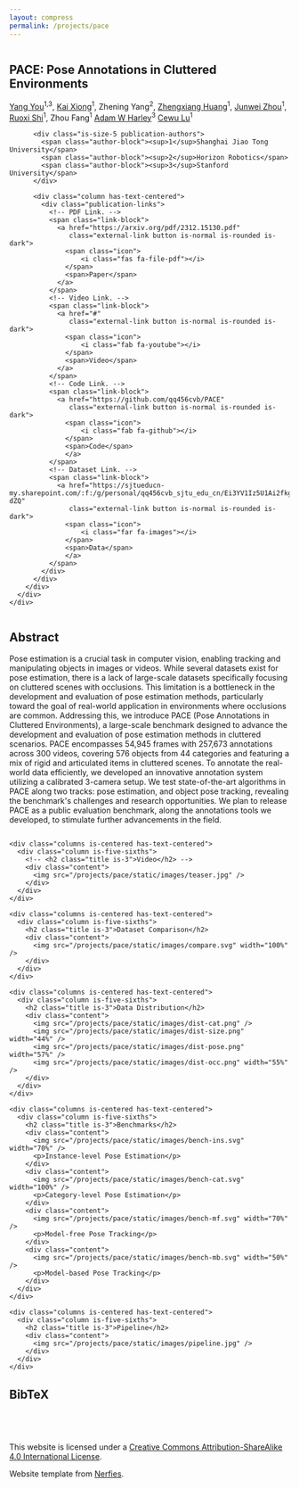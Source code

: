```yaml
---
layout: compress
permalink: /projects/pace
---
```


<html>
<head>
  <meta charset="utf-8">
  <meta name="description"
        content="Pose Annotations in Cluttered Environments">
  <meta name="keywords" content="PACE, dataset, pose estimation, clutter">
  <meta name="viewport" content="width=device-width, initial-scale=1">
  <title>PACE: Pose Annotations in Cluttered Environments</title>

  <!-- Global site tag (gtag.js) - Google Analytics -->
  <!-- <script async src="https://www.googletagmanager.com/gtag/js?id=G-PYVRSFMDRL"></script>
  <script>
    window.dataLayer = window.dataLayer || [];

    function gtag() {
      dataLayer.push(arguments);
    }

    gtag('js', new Date());

    gtag('config', 'G-PYVRSFMDRL');
  </script> -->

  <link href="https://fonts.googleapis.com/css?family=Google+Sans|Noto+Sans|Castoro"
        rel="stylesheet">

  <link rel="stylesheet" href="/projects/pace/static/css/bulma.min.css">
  <link rel="stylesheet" href="/projects/pace/static/css/bulma-carousel.min.css">
  <link rel="stylesheet" href="/projects/pace/static/css/bulma-slider.min.css">
  <link rel="stylesheet" href="/projects/pace/static/css/fontawesome.all.min.css">
  <link rel="stylesheet"
        href="https://cdn.jsdelivr.net/gh/jpswalsh/academicons@1/css/academicons.min.css">
  <link rel="stylesheet" href="/projects/pace/static/css/index.css">
  <link rel="icon" href="/projects/pace/static/images/favicon.svg">

  <script src="https://ajax.googleapis.com/ajax/libs/jquery/3.5.1/jquery.min.js"></script>
  <script defer src="/projects/pace/static/js/fontawesome.all.min.js"></script>
  <script src="/projects/pace/static/js/bulma-carousel.min.js"></script>
  <script src="/projects/pace/static/js/bulma-slider.min.js"></script>
  <script src="/projects/pace/static/js/index.js"></script>
</head>
<body>

<!-- <nav class="navbar" role="navigation" aria-label="main navigation">
  <div class="navbar-brand">
    <a role="button" class="navbar-burger" aria-label="menu" aria-expanded="false">
      <span aria-hidden="true"></span>
      <span aria-hidden="true"></span>
      <span aria-hidden="true"></span>
    </a>
  </div>
  <div class="navbar-menu">
    <div class="navbar-start" style="flex-grow: 1; justify-content: center;">
      <a class="navbar-item" href="https://keunhong.com">
      <span class="icon">
          <i class="fas fa-home"></i>
      </span>
      </a>

      <div class="navbar-item has-dropdown is-hoverable">
        <a class="navbar-link">
          More Research
        </a>
        <div class="navbar-dropdown">
          <a class="navbar-item" href="https://hypernerf.github.io">
            HyperNeRF
          </a>
          <a class="navbar-item" href="https://nerfies.github.io">
            Nerfies
          </a>
          <a class="navbar-item" href="https://latentfusion.github.io">
            LatentFusion
          </a>
          <a class="navbar-item" href="https://photoshape.github.io">
            PhotoShape
          </a>
        </div>
      </div>
    </div>

  </div>
</nav> -->


<section class="hero">
  <div class="hero-body">
    <div class="container is-max-desktop">
      <div class="columns is-centered">
        <div class="column has-text-centered">
          <h1 class="title is-1 publication-title">PACE: Pose Annotations in Cluttered Environments</h1>
          <div class="is-size-5 publication-authors">
            <span class="author-block">
              <a href="https://qq456cvb.github.io">Yang You</a><sup>1,3</sup>,</span>
            <span class="author-block">
              <a href="https://xiongkai.netlify.app">Kai Xiong</a><sup>1</sup>,</span>
            <span class="author-block">
              Zhening Yang<sup>2</sup>,
            </span>
            <span class="author-block">
              <a href="https://github.com/huangzhengxiang">Zhengxiang Huang</a><sup>1</sup>,
            </span>
            <span class="author-block">
              <a href="https://github.com/Zhou-jw">Junwei Zhou</a><sup>1</sup>,
            </span>
            <span class="author-block">
              <a href="https://rshi.top">Ruoxi Shi</a><sup>1</sup>,
            </span>
            <span class="author-block">
              Zhou Fang<sup>1</sup>
            </span>
            <span class="author-block">
              <a href="https://adamharley.com">Adam W Harley</a><sup>3</sup>
            </span>
            <span class="author-block">
              <a href="https://www.mvig.org">Cewu Lu</a><sup>1</sup>
            </span>
          </div>

          <div class="is-size-5 publication-authors">
            <span class="author-block"><sup>1</sup>Shanghai Jiao Tong University</span>
            <span class="author-block"><sup>2</sup>Horizon Robotics</span>
            <span class="author-block"><sup>3</sup>Stanford University</span>
          </div>

          <div class="column has-text-centered">
            <div class="publication-links">
              <!-- PDF Link. -->
              <span class="link-block">
                <a href="https://arxiv.org/pdf/2312.15130.pdf"
                   class="external-link button is-normal is-rounded is-dark">
                  <span class="icon">
                      <i class="fas fa-file-pdf"></i>
                  </span>
                  <span>Paper</span>
                </a>
              </span>
              <!-- Video Link. -->
              <span class="link-block">
                <a href="#"
                   class="external-link button is-normal is-rounded is-dark">
                  <span class="icon">
                      <i class="fab fa-youtube"></i>
                  </span>
                  <span>Video</span>
                </a>
              </span>
              <!-- Code Link. -->
              <span class="link-block">
                <a href="https://github.com/qq456cvb/PACE"
                   class="external-link button is-normal is-rounded is-dark">
                  <span class="icon">
                      <i class="fab fa-github"></i>
                  </span>
                  <span>Code</span>
                  </a>
              </span>
              <!-- Dataset Link. -->
              <span class="link-block">
                <a href="https://sjtueducn-my.sharepoint.com/:f:/g/personal/qq456cvb_sjtu_edu_cn/Ei3YV1Iz5U1Ai2fkgD7wMO0BlnAjzgRSahLu3YwD8W-dZQ"
                   class="external-link button is-normal is-rounded is-dark">
                  <span class="icon">
                      <i class="far fa-images"></i>
                  </span>
                  <span>Data</span>
                  </a>
              </span>
            </div>
          </div>
        </div>
      </div>
    </div>
  </div>
</section>

<!-- <section class="hero teaser">
  <div class="container is-max-desktop">
    <div class="hero-body">
      <video id="teaser" autoplay muted loop playsinline height="100%">
        <source src="/projects/pace/static/videos/teaser.mp4"
                type="video/mp4">
      </video>
      <h2 class="subtitle has-text-centered">
        <span class="dnerf">Nerfies</span> turns selfie videos from your phone into
        free-viewpoint
        portraits.
      </h2>
    </div>
  </div>
</section>


<section class="hero is-light is-small">
  <div class="hero-body">
    <div class="container">
      <div id="results-carousel" class="carousel results-carousel">
        <div class="item item-steve">
          <video poster="" id="steve" autoplay controls muted loop playsinline height="100%">
            <source src="/projects/pace/static/videos/steve.mp4"
                    type="video/mp4">
          </video>
        </div>
        <div class="item item-chair-tp">
          <video poster="" id="chair-tp" autoplay controls muted loop playsinline height="100%">
            <source src="/projects/pace/static/videos/chair-tp.mp4"
                    type="video/mp4">
          </video>
        </div>
        <div class="item item-shiba">
          <video poster="" id="shiba" autoplay controls muted loop playsinline height="100%">
            <source src="/projects/pace/static/videos/shiba.mp4"
                    type="video/mp4">
          </video>
        </div>
        <div class="item item-fullbody">
          <video poster="" id="fullbody" autoplay controls muted loop playsinline height="100%">
            <source src="/projects/pace/static/videos/fullbody.mp4"
                    type="video/mp4">
          </video>
        </div>
        <div class="item item-blueshirt">
          <video poster="" id="blueshirt" autoplay controls muted loop playsinline height="100%">
            <source src="/projects/pace/static/videos/blueshirt.mp4"
                    type="video/mp4">
          </video>
        </div>
        <div class="item item-mask">
          <video poster="" id="mask" autoplay controls muted loop playsinline height="100%">
            <source src="/projects/pace/static/videos/mask.mp4"
                    type="video/mp4">
          </video>
        </div>
        <div class="item item-coffee">
          <video poster="" id="coffee" autoplay controls muted loop playsinline height="100%">
            <source src="/projects/pace/static/videos/coffee.mp4"
                    type="video/mp4">
          </video>
        </div>
        <div class="item item-toby">
          <video poster="" id="toby" autoplay controls muted loop playsinline height="100%">
            <source src="/projects/pace/static/videos/toby2.mp4"
                    type="video/mp4">
          </video>
        </div>
      </div>
    </div>
  </div>
</section> -->


<section class="section">
  <div class="container is-max-desktop">
    <!-- Abstract. -->
    <div class="columns is-centered has-text-centered">
      <div class="column is-five-sixths">
        <h2 class="title is-3">Abstract</h2>
        <div class="content has-text-justified">
          <p>
            Pose estimation is a crucial task in computer vision,
            enabling tracking and manipulating objects in images or videos.
            While several datasets exist for pose estimation,
            there is a lack of large-scale datasets specifically focusing on cluttered scenes with occlusions.
            This limitation is a bottleneck in the development and evaluation of pose estimation methods,
            particularly toward the goal of real-world application in environments where occlusions are common.
            Addressing this, we introduce PACE (Pose Annotations in Cluttered Environments), a large-scale
            benchmark designed to advance the development and evaluation of pose estimation methods
            in cluttered scenarios. PACE encompasses 54,945 frames with 257,673 annotations across 300 videos,
            covering 576 objects from 44 categories and featuring a mix of rigid and articulated items
            in cluttered scenes. To annotate the real-world data efficiently,
            we developed an innovative annotation system utilizing a calibrated 3-camera setup.
            We test state-of-the-art algorithms in PACE along two tracks: pose estimation,
            and object pose tracking, revealing the benchmark's challenges and research opportunities.
            We plan to release PACE as a public evaluation benchmark,
            along the annotations tools we developed, to stimulate further advancements in the field.
          </p>
        </div>
      </div>
    </div>
    <!--/ Abstract. -->

    <div class="columns is-centered has-text-centered">
      <div class="column is-five-sixths">
        <!-- <h2 class="title is-3">Video</h2> -->
        <div class="content">
          <img src="/projects/pace/static/images/teaser.jpg" />
        </div>
      </div>
    </div>

    <div class="columns is-centered has-text-centered">
      <div class="column is-five-sixths">
        <h2 class="title is-3">Dataset Comparison</h2>
        <div class="content">
          <img src="/projects/pace/static/images/compare.svg" width="100%" />
        </div>
      </div>
    </div>

    <div class="columns is-centered has-text-centered">
      <div class="column is-five-sixths">
        <h2 class="title is-3">Data Distribution</h2>
        <div class="content">
          <img src="/projects/pace/static/images/dist-cat.png" />
          <img src="/projects/pace/static/images/dist-size.png" width="44%" />
          <img src="/projects/pace/static/images/dist-pose.png" width="57%" />
          <img src="/projects/pace/static/images/dist-occ.png" width="55%" />
        </div>
      </div>
    </div>

    <div class="columns is-centered has-text-centered">
      <div class="column is-five-sixths">
        <h2 class="title is-3">Benchmarks</h2>
        <div class="content">
          <img src="/projects/pace/static/images/bench-ins.svg" width="70%" />
          <p>Instance-level Pose Estimation</p>
        </div>
        <div class="content">
          <img src="/projects/pace/static/images/bench-cat.svg" width="100%" />
          <p>Category-level Pose Estimation</p>
        </div>
        <div class="content">
          <img src="/projects/pace/static/images/bench-mf.svg" width="70%" />
          <p>Model-free Pose Tracking</p>
        </div>
        <div class="content">
          <img src="/projects/pace/static/images/bench-mb.svg" width="50%" />
          <p>Model-based Pose Tracking</p>
        </div>
      </div>
    </div>

    <div class="columns is-centered has-text-centered">
      <div class="column is-five-sixths">
        <h2 class="title is-3">Pipeline</h2>
        <div class="content">
          <img src="/projects/pace/static/images/pipeline.jpg" />
        </div>
      </div>
    </div>
  </div>

</section>


<section class="section" id="BibTeX">
  <div class="container is-max-desktop content">
    <h2 class="title">BibTeX</h2>
    <pre><code>
    </code></pre>
  </div>
</section>


<footer class="footer">
  <div class="container">
    <div class="content has-text-centered">
      <a class="icon-link" href="#">
        <i class="fas fa-file-pdf"></i>
      </a>
      <a class="icon-link" href="#" class="external-link" disabled>
        <i class="fab fa-github"></i>
      </a>
    </div>
    <div class="columns is-centered">
      <div class="column is-8">
        <div class="content">
          <p>
            This website is licensed under a <a rel="license"
                                                href="http://creativecommons.org/licenses/by-sa/4.0/">Creative
            Commons Attribution-ShareAlike 4.0 International License</a>.
          </p>
          <p>
            Website template from <a href="https://github.com/nerfies/nerfies.github.io">Nerfies</a>.
          </p>
        </div>
      </div>
    </div>
  </div>
</footer>

</body>
</html>
